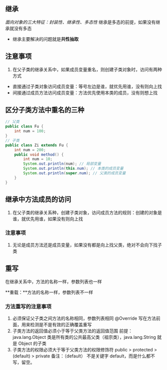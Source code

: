 ## 继承

_面向对象的三大特征：封装性、继承性、多态性_
继承是多态的前提，如果没有继承就没有多态

- 继承主要解决的问题就是**共性抽取**

## 注意事项

1. 在父子类的继承关系中，如果成员变量重名，则创建子类对象时，访问有两种方式

- 直接通过子类对象访问成员变量：等号左边是谁，就优先用谁，没有则向上找
- 间接通过成员方法访问成员变量：方法优先使用本类的成员，没有则想上找

## 区分子类方法中重名的三种

```java
// 父类
public class Fu {
    int num = 100;
}
// 子类
public class Zi extends Fu {
    int num = 200;
    public void method() {
        int num = 10;
        System.out.println(num); // 局部变量
        System.out.println(this.num); // 本类的成员变量
        System.out.println(super.num); // 父类的成员变量
    }
}
```

## 继承中方法成员的访问

1. 在父子类的继承关系种，创建子类对象，访问成员方法的规则：创建的对象是谁，就优先用谁，如果没有则向上找

### 注意事项

1. 无论是成员方法还是成员变量，如果没有都是向上找父类，绝对不会向下找子类

## 重写

在继承关系中，方法的名称一样，参数列表也一样

**重载：**方法的名称一样，参数列表不一样

### 方法重写的注意事项

1. 必须保证父子类之间方法的名称相同，参数列表相同
   @Override 写在方法前面，用来检测是不是有效的正确覆盖重写
2. 子类方法的返回值必须小于等于父类方法的返回值范围
   前提：java.lang.Object 类是所有类的公共最高父类（祖宗类），java.lang.String 就是 Object 的子类
3. 子类方法的权限必须大于等于父类方法的权限修饰符
   public > protected > (default) > private
   备注：（default） 不是关键字 default，而是什么都不写，留空。

